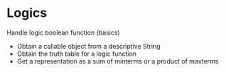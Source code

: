 # Logics

Handle logic boolean function (basics)

* Obtain a callable object from a descriptive String
* Obtain the truth table for a logic function
* Get a representation as a sum of minterms or a product of maxterms
